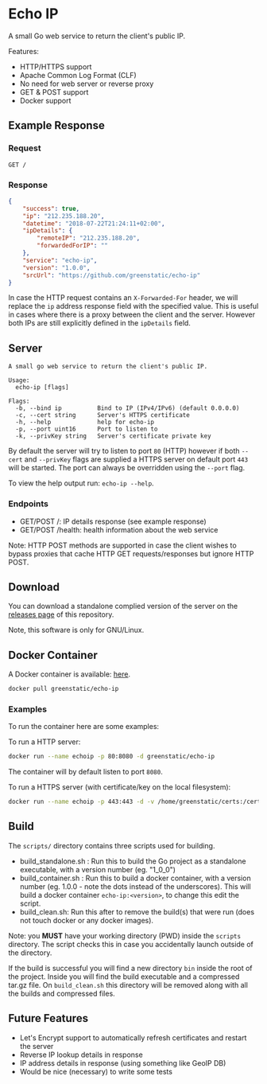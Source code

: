 # Echo IP
A small Go web service to return the client's public IP.

Features:
- HTTP/HTTPS support
- Apache Common Log Format (CLF)
- No need for web server or reverse proxy
- GET & POST support
- Docker support

## Example Response
### Request
```http request
GET /
```
### Response
```json
{
    "success": true,
    "ip": "212.235.188.20",
    "datetime": "2018-07-22T21:24:11+02:00",
    "ipDetails": {
        "remoteIP": "212.235.188.20",
        "forwardedForIP": ""
    },
    "service": "echo-ip",
    "version": "1.0.0",
    "srcUrl": "https://github.com/greenstatic/echo-ip"
}
```

In case the HTTP request contains an `X-Forwarded-For` header, we will replace
the `ip` address response field with the specified value. This is useful in cases
where there is a proxy between the client and the server. However both IPs are
still explicitly defined in the `ipDetails` field.

## Server
```
A small go web service to return the client's public IP.

Usage:
  echo-ip [flags]

Flags:
  -b, --bind ip          Bind to IP (IPv4/IPv6) (default 0.0.0.0)
  -c, --cert string      Server's HTTPS certificate
  -h, --help             help for echo-ip
  -p, --port uint16      Port to listen to
  -k, --privKey string   Server's certificate private key

```

By default the server will try to listen to port `80` (HTTP) however 
if both `--cert` and `--privKey` flags are supplied a HTTPS server 
on default port `443` will be started. The port can always be overridden
using the `--port` flag.

To view the help output run: `echo-ip --help`.

### Endpoints
- GET/POST /: IP details response (see example response)
- GET/POST /health: health information about the web service

Note: HTTP POST methods are supported in case the client wishes to bypass 
proxies that cache HTTP GET requests/responses but ignore HTTP POST.

## Download
You can download a standalone complied version of the server on the 
[releases page](https://github.com/greenstatic/echo-ip/releases) 
of this repository.

Note, this software is only for GNU/Linux.

## Docker Container
A Docker container is available: [here](https://hub.docker.com/r/greenstatic/echo-ip/).

```bash
docker pull greenstatic/echo-ip
```

### Examples
To run the container here are some examples:

To run a HTTP server:
```bash
docker run --name echoip -p 80:8080 -d greenstatic/echo-ip
```
The container will by default listen to port `8080`.

To run a HTTPS server (with certificate/key on the local filesystem):
```bash
docker run --name echoip -p 443:443 -d -v /home/greenstatic/certs:/cert:ro  greenstatic/echo-ip -c /cert/server.crt -k /cert/server.key
```

## Build
The `scripts/` directory contains three scripts used for building.
- build_standalone.sh <version>: Run this to build the Go project as a standalone
executable, with a version number (eg. "1_0_0")
- build_container.sh <version>: Run this to build a docker container, with
a version number (eg. 1.0.0 - note the dots instead of the underscores).
This will build a docker container `echo-ip:<version>`, to change this edit the script.
- build_clean.sh: Run this after to remove the build(s) that were run 
(does not touch docker or any docker images).

Note: you **MUST** have your working directory (PWD) inside the `scripts` 
directory. The script checks this in case you accidentally launch outside
of the directory.

If the build is successful you will find a new directory `bin` inside the 
root of the project. Inside you will find the build executable and a 
compressed tar.gz file. On `build_clean.sh` this directory will be 
removed along with all the builds and compressed files.

## Future Features
- Let's Encrypt support to automatically refresh certificates and restart
the server
- Reverse IP lookup details in response
- IP address details in response (using something like GeoIP DB)
- Would be nice (necessary) to write some tests